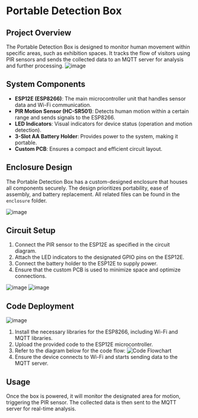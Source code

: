 # Portable Detection Box

## Project Overview
The Portable Detection Box is designed to monitor human movement within specific areas, such as exhibition spaces. It tracks the flow of visitors using PIR sensors and sends the collected data to an MQTT server for analysis and further processing.
![image](https://github.com/user-attachments/assets/9c27de31-ebd9-434b-a057-a8d88b5486e7)

## System Components
- **ESP12E (ESP8266)**: The main microcontroller unit that handles sensor data and Wi-Fi communication.
- **PIR Motion Sensor (HC-SR501)**: Detects human motion within a certain range and sends signals to the ESP8266.
- **LED Indicators**: Visual indicators for device status (operation and motion detection).
- **3-Slot AA Battery Holder**: Provides power to the system, making it portable.
- **Custom PCB**: Ensures a compact and efficient circuit layout.

## Enclosure Design
The Portable Detection Box has a custom-designed enclosure that houses all components securely. The design prioritizes portability, ease of assembly, and battery replacement. All related files can be found in the `enclosure` folder.

![image](https://github.com/user-attachments/assets/e5e2a24f-4245-41b4-8281-7cd11d35a020)

## Circuit Setup
1. Connect the PIR sensor to the ESP12E as specified in the circuit diagram.
2. Attach the LED indicators to the designated GPIO pins on the ESP12E.
3. Connect the battery holder to the ESP12E to supply power.
4. Ensure that the custom PCB is used to minimize space and optimize connections.
   
![image](https://github.com/user-attachments/assets/e7dea442-e292-4dd7-a24e-7bb1eb60af4e)
![image](https://github.com/user-attachments/assets/5934f392-a245-4713-bacb-41a6ad70d76c)

## Code Deployment

![image](https://github.com/user-attachments/assets/d3ce5936-c41b-4967-a195-8926441be1e9)

1. Install the necessary libraries for the ESP8266, including Wi-Fi and MQTT libraries.
2. Upload the provided code to the ESP12E microcontroller.
3. Refer to the diagram below for the code flow:
   ![Code Flowchart](images/code_flowchart_detection_box.png)
4. Ensure the device connects to Wi-Fi and starts sending data to the MQTT server.

## Usage
Once the box is powered, it will monitor the designated area for motion, triggering the PIR sensor. The collected data is then sent to the MQTT server for real-time analysis.
